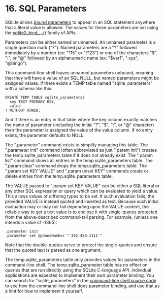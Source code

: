 # 16\. SQL Parameters


SQLite allows [bound parameters](lang_expr.html#varparam) to appear in an SQL statement anywhere
that a literal value is allowed. The values for these parameters are set
using the [sqlite3\_bind\_...()](c3ref/bind_blob.html) family of APIs.



Parameters can be either named or unnamed. An unnamed parameter is a single
question mark ("?"). Named parameters are a "?" followed immediately by a number
(ex: "?15" or "?123") or one of the characters "$", ":", or "@" followed by an
alphanumeric name (ex: "$var1", ":xyz", "@bingo").



This command\-line shell leaves unnamed parameters unbound, meaning that they
will have a value of an SQL NULL, but named parameters might be assigned values.
If there exists a TEMP table named "sqlite\_parameters" with a schema like this:




```
CREATE TEMP TABLE sqlite_parameters(
  key TEXT PRIMARY KEY,
  value
) WITHOUT ROWID;

```

And if there is an entry in that table where the key column exactly matches
the name of parameter (including the initial "?", "$", ":", or "@" character)
then the parameter is assigned the value of the value column. If no entry exists,
the parameter defaults to NULL.



The ".parameter" command exists to simplify managing this table. The
".parameter init" command (often abbreviated as just ".param init") creates
the temp.sqlite\_parameters table if it does not already exist. The ".param list"
command shows all entries in the temp.sqlite\_parameters table. The ".param clear"
command drops the temp.sqlite\_parameters table. The ".param set KEY VALUE" and
".param unset KEY" commands create or delete entries from the
temp.sqlite\_parameters table.



The VALUE passed to ".param set KEY VALUE" can be either a SQL literal
or any other SQL expression or query which can be evaluated to yield a value.
This allows values of differing types to be set.
If such evaluation fails, the provided VALUE is instead quoted and inserted
as text.
Because such initial evaluation may or may not fail depending upon
the VALUE content, the reliable way to get a text value is to enclose it
with single\-quotes protected from the above\-described command\-tail parsing.
For example, (unless one intends a value of \-1365\):  




```
.parameter init
.parameter set @phoneNumber "'202-456-1111'"

```

Note that the double\-quotes serve to protect the single\-quotes
and ensure that the quoted text is parsed as one argument.



The temp.sqlite\_parameters table only provides values for parameters in the
command\-line shell. The temp.sqlite\_parameter table has no effect on queries
that are run directly using the SQLite C\-language API. Individual applications
are expected to implement their own parameter binding. You can search for
"sqlite\_parameters" in the
[command\-line shell source code](https://sqlite.org/src/file/src/shell.c.in)
to see how the command\-line shell does parameter binding, and use that as
a hint for how to implement it yourself.




